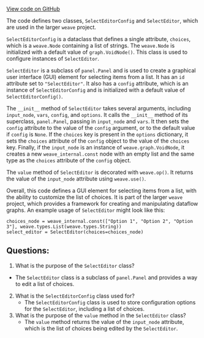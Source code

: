 [View code on GitHub](https://github.com/wandb/weave/weave/panels/panel_select.py)

The code defines two classes, `SelectEditorConfig` and `SelectEditor`, which are used in the larger `weave` project. 

`SelectEditorConfig` is a dataclass that defines a single attribute, `choices`, which is a `weave.Node` containing a list of strings. The `weave.Node` is initialized with a default value of `graph.VoidNode()`. This class is used to configure instances of `SelectEditor`.

`SelectEditor` is a subclass of `panel.Panel` and is used to create a graphical user interface (GUI) element for selecting items from a list. It has an `id` attribute set to `"SelectEditor"`. It also has a `config` attribute, which is an instance of `SelectEditorConfig` and is initialized with a default value of `SelectEditorConfig()`. 

The `__init__` method of `SelectEditor` takes several arguments, including `input_node`, `vars`, `config`, and `options`. It calls the `__init__` method of its superclass, `panel.Panel`, passing in `input_node` and `vars`. It then sets the `config` attribute to the value of the `config` argument, or to the default value if `config` is `None`. If the `choices` key is present in the `options` dictionary, it sets the `choices` attribute of the `config` object to the value of the `choices` key. Finally, if the `input_node` is an instance of `weave.graph.VoidNode`, it creates a new `weave_internal.const` node with an empty list and the same type as the `choices` attribute of the `config` object.

The `value` method of `SelectEditor` is decorated with `weave.op()`. It returns the value of the `input_node` attribute using `weave.use()`. 

Overall, this code defines a GUI element for selecting items from a list, with the ability to customize the list of choices. It is part of the larger `weave` project, which provides a framework for creating and manipulating dataflow graphs. An example usage of `SelectEditor` might look like this:

```
choices_node = weave_internal.const(["Option 1", "Option 2", "Option 3"], weave.types.List(weave.types.String))
select_editor = SelectEditor(choices=choices_node)
```
## Questions: 
 1. What is the purpose of the `SelectEditor` class?
   - The `SelectEditor` class is a subclass of `panel.Panel` and provides a way to edit a list of choices.
2. What is the `SelectEditorConfig` class used for?
   - The `SelectEditorConfig` class is used to store configuration options for the `SelectEditor`, including a list of choices.
3. What is the purpose of the `value` method in the `SelectEditor` class?
   - The `value` method returns the value of the `input_node` attribute, which is the list of choices being edited by the `SelectEditor`.